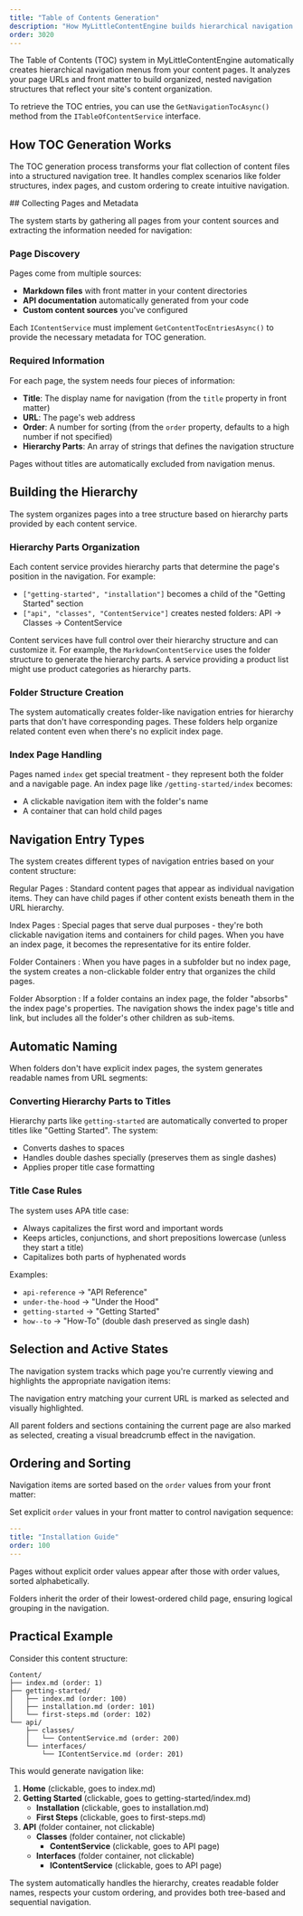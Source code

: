 ```yaml
---
title: "Table of Contents Generation"
description: "How MyLittleContentEngine builds hierarchical navigation from your content structure"
order: 3020
---
```


The Table of Contents (TOC) system in MyLittleContentEngine automatically creates hierarchical navigation menus from
your content pages. It analyzes your page URLs and front matter to build organized, nested navigation structures that
reflect your site's content organization.

To retrieve the TOC entries, you can use the `GetNavigationTocAsync()` method from the `ITableOfContentService` interface.



## How TOC Generation Works

The TOC generation process transforms your flat collection of content files into a structured navigation tree. It
handles complex scenarios like folder structures, index pages, and custom ordering to create intuitive navigation.

<Steps>
<Step stepNumber="1">
## Collecting Pages and Metadata

The system starts by gathering all pages from your content sources and extracting the information needed for navigation:

### Page Discovery

Pages come from multiple sources:

- **Markdown files** with front matter in your content directories
- **API documentation** automatically generated from your code
- **Custom content sources** you've configured

Each `IContentService` must implement `GetContentTocEntriesAsync()` to provide the necessary metadata for TOC
generation.

### Required Information

For each page, the system needs four pieces of information:

- **Title**: The display name for navigation (from the `title` property in front matter)
- **URL**: The page's web address 
- **Order**: A number for sorting (from the `order` property, defaults to a high number if not specified)
- **Hierarchy Parts**: An array of strings that defines the navigation structure

Pages without titles are automatically excluded from navigation menus.

</Step>
<Step stepNumber="2">

## Building the Hierarchy

The system organizes pages into a tree structure based on hierarchy parts provided by each content service.

### Hierarchy Parts Organization

Each content service provides hierarchy parts that determine the page's position in the navigation. For example:

- `["getting-started", "installation"]` becomes a child of the "Getting Started" section
- `["api", "classes", "ContentService"]` creates nested folders: API → Classes → ContentService

Content services have full control over their hierarchy structure and can customize it. 
For example, the `MarkdownContentService` uses the folder structure to generate the hierarchy parts. 
A service providing a product list might use product categories as hierarchy parts.

### Folder Structure Creation

The system automatically creates folder-like navigation entries for hierarchy parts that don't have corresponding pages.
These folders help organize related content even when there's no explicit index page.

### Index Page Handling

Pages named `index` get special treatment - they represent both the folder and a navigable page. An index page like
`/getting-started/index` becomes:

- A clickable navigation item with the folder's name
- A container that can hold child pages

</Step>
<Step stepNumber="3">

## Navigation Entry Types

The system creates different types of navigation entries based on your content structure:

Regular Pages
   : Standard content pages that appear as individual navigation items. They can have child pages if other content exists
   beneath them in the URL hierarchy.

Index Pages
   : Special pages that serve dual purposes - they're both clickable navigation items and containers for child pages. When
   you have an index page, it becomes the representative for its entire folder.

Folder Containers
   : When you have pages in a subfolder but no index page, the system creates a non-clickable folder entry that organizes the
   child pages.

Folder Absorption
   : If a folder contains an index page, the folder "absorbs" the index page's properties. The navigation shows the index
   page's title and link, but includes all the folder's other children as sub-items.

</Step>
<Step stepNumber="4">

## Automatic Naming

When folders don't have explicit index pages, the system generates readable names from URL segments:

### Converting Hierarchy Parts to Titles

Hierarchy parts like `getting-started` are automatically converted to proper titles like "Getting Started". The system:

- Converts dashes to spaces
- Handles double dashes specially (preserves them as single dashes)
- Applies proper title case formatting

### Title Case Rules

The system uses APA title case:

- Always capitalizes the first word and important words
- Keeps articles, conjunctions, and short prepositions lowercase (unless they start a title)
- Capitalizes both parts of hyphenated words

Examples:

- `api-reference` → "API Reference"
- `under-the-hood` → "Under the Hood"
- `getting-started` → "Getting Started"
- `how--to` → "How-To" (double dash preserved as single dash)

</Step>
<Step stepNumber="5">

## Selection and Active States

The navigation system tracks which page you're currently viewing and highlights the appropriate navigation items:

The navigation entry matching your current URL is marked as selected and visually highlighted.


All parent folders and sections containing the current page are also marked as selected, creating a visual breadcrumb
effect in the navigation.

</Step>
<Step stepNumber="6">

## Ordering and Sorting

Navigation items are sorted based on the `order` values from your front matter:

Set explicit `order` values in your front matter to control navigation sequence:

```yaml
---
title: "Installation Guide"
order: 100
---
```

Pages without explicit order values appear after those with order values, sorted alphabetically.

Folders inherit the order of their lowest-ordered child page, ensuring logical grouping in the navigation.

</Step>
</Steps>

## Practical Example

Consider this content structure:

```
Content/
├── index.md (order: 1)
├── getting-started/
│   ├── index.md (order: 100)
│   ├── installation.md (order: 101)
│   └── first-steps.md (order: 102)
└── api/
    ├── classes/
    │   └── ContentService.md (order: 200)
    └── interfaces/
        └── IContentService.md (order: 201)
```

This would generate navigation like:

1. **Home** (clickable, goes to index.md)
2. **Getting Started** (clickable, goes to getting-started/index.md)
    - **Installation** (clickable, goes to installation.md)
    - **First Steps** (clickable, goes to first-steps.md)
3. **API** (folder container, not clickable)
    - **Classes** (folder container, not clickable)
        - **ContentService** (clickable, goes to API page)
    - **Interfaces** (folder container, not clickable)
        - **IContentService** (clickable, goes to API page)

The system automatically handles the hierarchy, creates readable folder names, respects your custom ordering, and
provides both tree-based and sequential navigation.